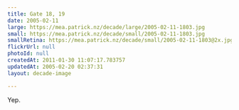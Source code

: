 ```yaml
---
title: Gate 18, 19
date: 2005-02-11
large: https://mea.patrick.nz/decade/large/2005-02-11-1803.jpg
small: https://mea.patrick.nz/decade/small/2005-02-11-1803.jpg
smallRetina: https://mea.patrick.nz/decade/small/2005-02-11-1803@2x.jpg
flickrUrl: null
photoId: null
createdAt: 2011-01-30 11:07:17.783757
updatedAt: 2005-02-20 02:37:31
layout: decade-image

---
```

Yep.
